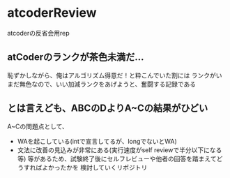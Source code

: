 # atcoderReview
atcoderの反省会用rep

## atCoderのランクが茶色未満だ…
恥ずかしながら、俺はアルゴリズム得意だ！と粋こんでいた割には
ランクがいまだ無色なので、いい加減ランクをあげようと、奮闘する記録である

## とは言えども、ABCのDよりA~Cの結果がひどい
A~Cの問題点として、
* WAを起こしている(intで宣言してるが、longでないとWA)
* 文法に改善の見込みが非常にある(実行速度がself reviewで半分以下になる等)
等があるため、試験終了後にセルフレビューや他者の回答を踏まえてどうすればよかったかを
検討していくリポジトリ
